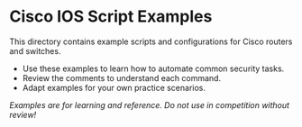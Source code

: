 # Cisco IOS Script Examples

This directory contains example scripts and configurations for Cisco routers and switches.

- Use these examples to learn how to automate common security tasks.
- Review the comments to understand each command.
- Adapt examples for your own practice scenarios.

*Examples are for learning and reference. Do not use in competition without review!*
